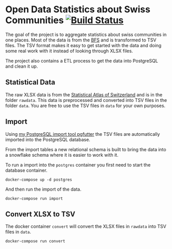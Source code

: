 # Open Data Statistics about Swiss Communities [![Build Status](https://travis-ci.org/lukasmartinelli/gemeindedb.svg)](https://travis-ci.org/lukasmartinelli/gemeindedb)

The goal of the project is to aggregate statistics about swiss communities in one places.
Most of the data is from the [BFS](http://www.bfs.admin.ch/) and is transformed
to TSV files.  The TSV format makes it easy to get started with the data and doing some real work with it
instead of looking through XLSX files.

The project also contains a ETL process to get the data into PostgreSQL and clean it up.

## Statistical Data

The raw XLSX data is from the [Statistical Atlas of Switzerland](http://www.bfs.admin.ch/bfs/portal/en/index/regionen/thematische_karten/02.html) and is in the folder `rawdata`.
This data is preprocessed and converted into TSV files in the folder `data`.
You are free to use the TSV files in `data` for your own purposes.

## Import

Using [my PostgreSQL import tool pgfutter](https://github.com/lukasmartinelli/pgfutter) the TSV files
are automatically imported into the PostgreSQL database.

From the import tables a new relational schema is built to bring the data into a snowflake schema
where it is easier to work with it.

To run a import into the `postgres` container you first need to start the database container.

```
docker-compose up -d postgres
```

And then run the import of the data.

```
docker-compose run import
```

## Convert XLSX to TSV

The docker container `convert` will convert the XLSX files in `rawdata` into TSV files in `data`.

```
docker-compose run convert
```
